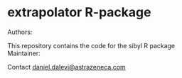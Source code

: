 extrapolator R-package
==================

Authors: 

This repository contains the code for the sibyl R package  
Maintainer: 

Contact <daniel.dalevi@astrazeneca.com>